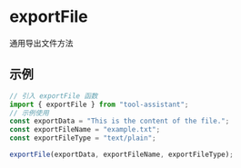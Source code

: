 # exportFile

通用导出文件方法

## 示例

```javascript
// 引入 exportFile 函数
import { exportFile } from "tool-assistant";
// 示例使用
const exportData = "This is the content of the file.";
const exportFileName = "example.txt";
const exportFileType = "text/plain";

exportFile(exportData, exportFileName, exportFileType);
```
